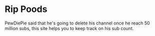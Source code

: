 # Rip Poods
PewDiePie said that he's going to delete his channel once he reach 50 million subs, this site helps you to keep track on his sub count.
